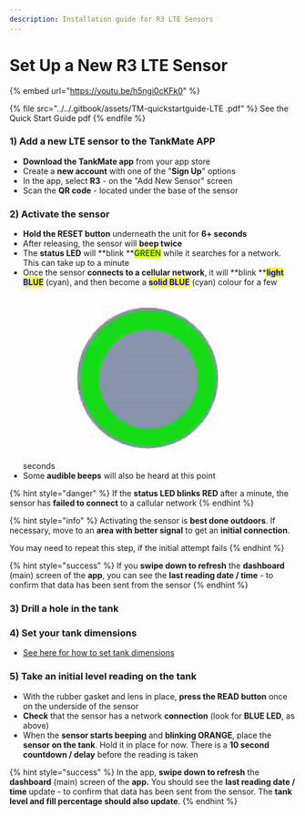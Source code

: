 ```yaml
---
description: Installation guide for R3 LTE Sensors
---
```


# Set Up a New R3 LTE Sensor

{% embed url="https://youtu.be/h5ngi0cKFk0" %}

{% file src="../../.gitbook/assets/TM-quickstartguide-LTE .pdf" %}
See the Quick Start Guide pdf
{% endfile %}

### 1) Add a new LTE sensor to the TankMate APP

* **Download the TankMate app** from your app store
* Create a **new account** with one of the "**Sign Up**" options
* In the app, select **R3** - on the "Add New Sensor" screen&#x20;
* Scan the **QR code** - located under the base of the sensor

### 2) Activate the sensor

* **Hold the RESET button** underneath the unit for **6+ seconds**
* After releasing, the sensor will **beep twice**
* The **status LED** will **blink **<mark style="color:green;">**GREEN**</mark> while it searches for a network. This can take up to a minute
* Once the sensor **connects to a cellular network**, it will **blink **<mark style="color:blue;">**light BLUE**</mark> (cyan), and then become a <mark style="color:blue;">**solid BLUE**</mark> (cyan) colour for a few seconds<img src="../../.gitbook/assets/wifi_connect.gif" alt="" data-size="line">
* Some **audible beeps** will also be heard at this point

{% hint style="danger" %}
If the **status LED blinks RED** after a minute, the sensor has **failed to connect** to a callular network
{% endhint %}

{% hint style="info" %}
Activating the sensor is **best done outdoors**. If necessary, move to an **area with better signal** to get an **initial connection**.

You may need to repeat this step, if the initial attempt fails
{% endhint %}

{% hint style="success" %}
If you **swipe down to refresh** the **dashboard** (main) screen of the **app**, you can see the **last reading date / time** - to confirm that data has been sent from the sensor
{% endhint %}

### 3) Drill a hole in the tank

### 4) Set your tank dimensions

* [See here for how to set tank dimensions](../tankmate-wifi-sensors/tankmate-r3-wifi-sensors/set-up-a-new-r3-sensor/tank-dimension-settings.md)

### &#x20;5) Take an initial level reading on the tank

* With the rubber gasket and lens in place, **press the READ button** once on the underside of the sensor&#x20;
* **Check** that the sensor has a network **connection** (look for **BLUE LED**, as above)
* When the **sensor starts beeping** and **blinking ORANGE**, place the **sensor on the tank**. Hold it in place for now. There is a **10 second countdown / delay** before the reading is taken

{% hint style="success" %}
In the app, **swipe down to refresh** the **dashboard** (main) screen of the **app.** You should see the **last reading date / time** update - to confirm that data has been sent from the sensor. The **tank level and fill percentage should also update**.
{% endhint %}
